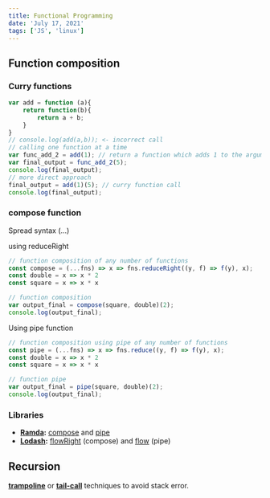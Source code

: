 ```yaml
---
title: Functional Programming
date: 'July 17, 2021'
tags: ['JS', 'linux']
---
```


## Function composition

### Curry functions
```javascript
var add = function (a){
    return function(b){
        return a + b;
    }
}
// console.log(add(a,b)); <- incorrect call
// calling one function at a time
var func_add_2 = add(1); // return a function which adds 1 to the argument
var final_output = func_add_2(5);
console.log(final_output);
// more direct approach
final_output = add(1)(5); // curry function call
console.log(final_output);
```

### compose function
Spread syntax (...)

using reduceRight
```javascript
// function composition of any number of functions
const compose = (...fns) => x => fns.reduceRight((y, f) => f(y), x); 
const double = x => x * 2
const square = x => x * x

// function composition
var output_final = compose(square, double)(2);
console.log(output_final);
```

Using pipe function
```javascript
// function composition using pipe of any number of functions
const pipe = (...fns) => x => fns.reduce((y, f) => f(y), x); 
const double = x => x * 2
const square = x => x * x

// function pipe
var output_final = pipe(square, double)(2);
console.log(output_final);
```

### Libraries
- **[Ramda](https://ramdajs.com/):** [compose](https://ramdajs.com/docs/#compose) and [pipe](https://ramdajs.com/docs/#pipe)
- **[Lodash](https://lodash.com/):** [flowRight](https://lodash.com/docs/4.17.15#flowRight) (compose) and [flow](https://lodash.com/docs/4.17.15#flow) (pipe)

## Recursion

 [**trampoline**](https://en.wikipedia.org/wiki/Trampoline_(computing)) or [**tail-call**](https://en.wikipedia.org/wiki/Tail_call) techniques to avoid stack error.
